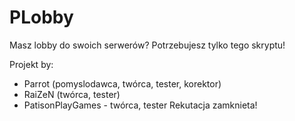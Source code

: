 PLobby
======

Masz lobby do swoich serwerów? Potrzebujesz tylko tego skryptu!

  Projekt by:
- Parrot (pomyslodawca, twórca, tester, korektor)
- RaiZeN (twórca, tester)
- PatisonPlayGames - twórca, tester
Rekutacja zamknieta!
